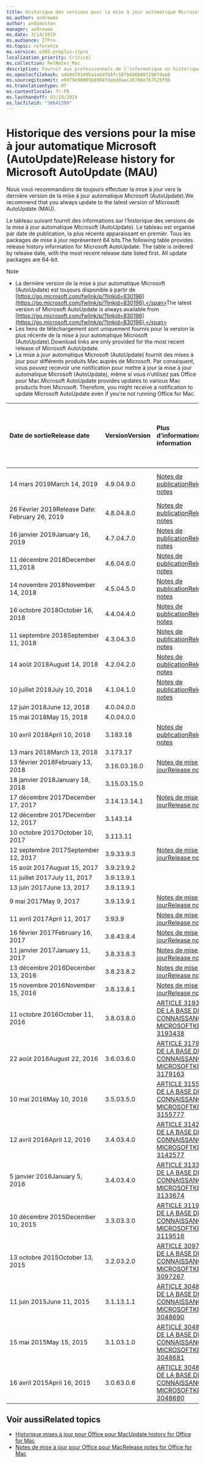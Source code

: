 ```yaml
---
title: Historique des versions pour la mise à jour automatique Microsoft (AutoUpdate)
ms.author: andrewmo
author: andymosten
manager: andrewmo
ms.date: 3/14/2019
ms.audience: ITPro
ms.topic: reference
ms.service: o365-proplus-itpro
localization_priority: Critical
ms.collection: RelNotes_Mac
description: Fournit aux professionnels de l’informatique un historique des versions pour la mise à jour automatique Microsoft (AutoUpdate)
ms.openlocfilehash: a4b0d70349ba1e6dfb8fc587b606b007298fdae8
ms.sourcegitcommit: e9d79e90009b8984fdabd8aec267b0e767525f98
ms.translationtype: HT
ms.contentlocale: fr-FR
ms.lasthandoff: 03/19/2019
ms.locfileid: "30641399"
---
```

# <a name="release-history-for-microsoft-autoupdate-mau"></a><span data-ttu-id="d5057-103">Historique des versions pour la mise à jour automatique Microsoft (AutoUpdate)</span><span class="sxs-lookup"><span data-stu-id="d5057-103">Release history for Microsoft AutoUpdate (MAU)</span></span>
 
<span data-ttu-id="d5057-104">Nous vous recommandons de toujours effectuer la mise à jour vers la dernière version de la mise à jour automatique Microsoft (AutoUpdate).</span><span class="sxs-lookup"><span data-stu-id="d5057-104">We recommend that you always update to the latest version of Microsoft AutoUpdate (MAU).</span></span>

<span data-ttu-id="d5057-p101">Le tableau suivant fournit des informations sur l’historique des versions de la mise à jour automatique Microsoft (AutoUpdate). Le tableau est organisé par date de publication, la plus récente apparaissant en premier. Tous les packages de mise à jour représentent 64 bits.</span><span class="sxs-lookup"><span data-stu-id="d5057-p101">The following table provides release history information for Microsoft AutoUpdate. The table is ordered by release date, with the most recent release date listed first. All update packages are 64-bit.</span></span>


> [!NOTE]
> - <span data-ttu-id="d5057-108">La dernière version de la mise à jour automatique Microsoft (AutoUpdate) est toujours disponible à partir de [https://go.microsoft.com/fwlink/p/?linkid=830196](https://go.microsoft.com/fwlink/p/?linkid=830196).</span><span class="sxs-lookup"><span data-stu-id="d5057-108">The latest version of Microsoft AutoUpdate is always available from [https://go.microsoft.com/fwlink/p/?linkid=830196](https://go.microsoft.com/fwlink/p/?linkid=830196).</span></span>
> - <span data-ttu-id="d5057-109">Les liens de téléchargement sont uniquement fournis pour la version la plus récente de la mise à jour automatique Microsoft (AutoUpdate).</span><span class="sxs-lookup"><span data-stu-id="d5057-109">Download links are only provided for the most recent release of Microsoft AutoUpdate.</span></span>
> - <span data-ttu-id="d5057-p102">La mise à jour automatique Microsoft (AutoUpdate) fournit des mises à jour pour différents produits Mac auprès de Microsoft. Par conséquent, vous pouvez recevoir une notification pour mettre à jour la mise à jour automatique Microsoft (AutoUpdate), même si vous n’utilisez pas Office pour Mac.</span><span class="sxs-lookup"><span data-stu-id="d5057-p102">Microsoft AutoUpdate provides updates to various Mac products from Microsoft. Therefore, you might receive a notification to update Microsoft AutoUpdate even if you're not running Office for Mac.</span></span>
  
|<span data-ttu-id="d5057-112">**Date de sortie**</span><span class="sxs-lookup"><span data-stu-id="d5057-112">**Release date**</span></span>|<span data-ttu-id="d5057-113">**Version**</span><span class="sxs-lookup"><span data-stu-id="d5057-113">**Version**</span></span>|<span data-ttu-id="d5057-114">**Plus d’informations**</span><span class="sxs-lookup"><span data-stu-id="d5057-114">**More information**</span></span>|<span data-ttu-id="d5057-115">**Lien de téléchargement du package de mise à jour**</span><span class="sxs-lookup"><span data-stu-id="d5057-115">**Download link for the update package**</span></span>|
|:-----|:-----|:-----|:-----|
|<span data-ttu-id="d5057-116">14 mars 2019</span><span class="sxs-lookup"><span data-stu-id="d5057-116">March 14, 2019</span></span> <br/>|<span data-ttu-id="d5057-117">4.9.0</span><span class="sxs-lookup"><span data-stu-id="d5057-117">4.9.0</span></span> <br/> | [<span data-ttu-id="d5057-118">Notes de publication</span><span class="sxs-lookup"><span data-stu-id="d5057-118">Release notes</span></span>](release-notes-office-for-mac.md#march-2019-release) <br/> |[<span data-ttu-id="d5057-119">Télécharger MAU 4.9.0</span><span class="sxs-lookup"><span data-stu-id="d5057-119">Download MAU 4.7.0</span></span>](https://go.microsoft.com/fwlink/p/?linkid=830196) <br/> |
|<span data-ttu-id="d5057-120">26 Février 2019</span><span class="sxs-lookup"><span data-stu-id="d5057-120">Release Date: February 26, 2019</span></span> <br/>|<span data-ttu-id="d5057-121">4.8.0</span><span class="sxs-lookup"><span data-stu-id="d5057-121">4.8.0</span></span> <br/> | [<span data-ttu-id="d5057-122">Notes de publication</span><span class="sxs-lookup"><span data-stu-id="d5057-122">Release notes</span></span>](release-notes-office-for-mac.md#january-2019-release) <br/> |<br/> |
|<span data-ttu-id="d5057-123">16 janvier 2019</span><span class="sxs-lookup"><span data-stu-id="d5057-123">January 16, 2019</span></span> <br/>|<span data-ttu-id="d5057-124">4.7.0</span><span class="sxs-lookup"><span data-stu-id="d5057-124">4.7.0</span></span> <br/> | [<span data-ttu-id="d5057-125">Notes de publication</span><span class="sxs-lookup"><span data-stu-id="d5057-125">Release notes</span></span>](release-notes-office-for-mac.md#january-2019-release) <br/> | |
|<span data-ttu-id="d5057-126">11 décembre 2018</span><span class="sxs-lookup"><span data-stu-id="d5057-126">December 11,2018</span></span> <br/>|<span data-ttu-id="d5057-127">4.6.0</span><span class="sxs-lookup"><span data-stu-id="d5057-127">4.6.0</span></span> <br/> | [<span data-ttu-id="d5057-128">Notes de publication</span><span class="sxs-lookup"><span data-stu-id="d5057-128">Release notes</span></span>](release-notes-office-for-mac.md#december-2018-release) <br/> ||
|<span data-ttu-id="d5057-129">14 novembre 2018</span><span class="sxs-lookup"><span data-stu-id="d5057-129">November 14, 2018</span></span> <br/> |<span data-ttu-id="d5057-130">4.5.0</span><span class="sxs-lookup"><span data-stu-id="d5057-130">4.5.0</span></span> <br/> |[<span data-ttu-id="d5057-131">Notes de publication</span><span class="sxs-lookup"><span data-stu-id="d5057-131">Release notes</span></span>](release-notes-office-for-mac.md#november-2018-release) <br/> | |
|<span data-ttu-id="d5057-132">16 octobre 2018</span><span class="sxs-lookup"><span data-stu-id="d5057-132">October 16, 2018</span></span> <br/> |<span data-ttu-id="d5057-133">4.4.0</span><span class="sxs-lookup"><span data-stu-id="d5057-133">4.4.0</span></span> <br/> |[<span data-ttu-id="d5057-134">Notes de publication</span><span class="sxs-lookup"><span data-stu-id="d5057-134">Release notes</span></span>](release-notes-office-for-mac.md#october-2018-release) <br/> | |
|<span data-ttu-id="d5057-135">11 septembre 2018</span><span class="sxs-lookup"><span data-stu-id="d5057-135">September 11, 2018</span></span>  <br/> |<span data-ttu-id="d5057-136">4.3.0</span><span class="sxs-lookup"><span data-stu-id="d5057-136">4.3.0</span></span>  <br/> |[<span data-ttu-id="d5057-137">Notes de publication</span><span class="sxs-lookup"><span data-stu-id="d5057-137">Release notes</span></span>](release-notes-office-for-mac.md#september-2018-release) <br/> | |
|<span data-ttu-id="d5057-138">14 août 2018</span><span class="sxs-lookup"><span data-stu-id="d5057-138">August 14, 2018</span></span>  <br/> |<span data-ttu-id="d5057-139">4.2.0</span><span class="sxs-lookup"><span data-stu-id="d5057-139">4.2.0</span></span>  <br/> |[<span data-ttu-id="d5057-140">Notes de publication</span><span class="sxs-lookup"><span data-stu-id="d5057-140">Release notes</span></span>](release-notes-office-for-mac.md#august-2018-release) <br/> | |
|<span data-ttu-id="d5057-141">10 juillet 2018</span><span class="sxs-lookup"><span data-stu-id="d5057-141">July 10, 2018</span></span>  <br/> |<span data-ttu-id="d5057-142">4.1.0</span><span class="sxs-lookup"><span data-stu-id="d5057-142">4.1.0</span></span>  <br/> |[<span data-ttu-id="d5057-143">Notes de publication</span><span class="sxs-lookup"><span data-stu-id="d5057-143">Release notes</span></span>](release-notes-office-for-mac.md#july-2018-release) <br/> | |
|<span data-ttu-id="d5057-144">12 juin 2018</span><span class="sxs-lookup"><span data-stu-id="d5057-144">June 12, 2018</span></span>  <br/> |<span data-ttu-id="d5057-145">4.0.0</span><span class="sxs-lookup"><span data-stu-id="d5057-145">4.0.0</span></span>  <br/> |||
|<span data-ttu-id="d5057-146">15 mai 2018</span><span class="sxs-lookup"><span data-stu-id="d5057-146">May 15, 2018</span></span>  <br/> |<span data-ttu-id="d5057-147">4.0.0</span><span class="sxs-lookup"><span data-stu-id="d5057-147">4.0.0</span></span>  <br/> |||
|<span data-ttu-id="d5057-148">10 avril 2018</span><span class="sxs-lookup"><span data-stu-id="d5057-148">April 10, 2018</span></span>  <br/> |<span data-ttu-id="d5057-149">3.18</span><span class="sxs-lookup"><span data-stu-id="d5057-149">3.18</span></span>  <br/> |[<span data-ttu-id="d5057-150">Notes de publication</span><span class="sxs-lookup"><span data-stu-id="d5057-150">Release notes</span></span>](release-notes-office-for-mac.md#april-2018-release) <br/> ||
|<span data-ttu-id="d5057-151">13 mars 2018</span><span class="sxs-lookup"><span data-stu-id="d5057-151">March 13, 2018</span></span>  <br/> |<span data-ttu-id="d5057-152">3.17</span><span class="sxs-lookup"><span data-stu-id="d5057-152">3.17</span></span>  <br/> |||
|<span data-ttu-id="d5057-153">13 février 2018</span><span class="sxs-lookup"><span data-stu-id="d5057-153">February 13, 2018</span></span>  <br/> |<span data-ttu-id="d5057-154">3.16.0</span><span class="sxs-lookup"><span data-stu-id="d5057-154">3.16.0</span></span>  <br/> |[<span data-ttu-id="d5057-155">Notes de mise à jour</span><span class="sxs-lookup"><span data-stu-id="d5057-155">Release notes</span></span>](release-notes-office-for-mac.md#february-2018-release) <br/> | <br/> |
|<span data-ttu-id="d5057-156">18 janvier 2018</span><span class="sxs-lookup"><span data-stu-id="d5057-156">January 18, 2018</span></span>  <br/> |<span data-ttu-id="d5057-157">3.15.0</span><span class="sxs-lookup"><span data-stu-id="d5057-157">3.15.0</span></span>  <br/> |<br/> |
|<span data-ttu-id="d5057-158">17 décembre 2017</span><span class="sxs-lookup"><span data-stu-id="d5057-158">December 17, 2017</span></span>  <br/> |<span data-ttu-id="d5057-159">3.14.1</span><span class="sxs-lookup"><span data-stu-id="d5057-159">3.14.1</span></span>  <br/> |[<span data-ttu-id="d5057-160">Notes de mise à jour</span><span class="sxs-lookup"><span data-stu-id="d5057-160">Release notes</span></span>](release-notes-office-for-mac.md#december-2017-release) <br/> | <br/> |
|<span data-ttu-id="d5057-161">12 décembre 2017</span><span class="sxs-lookup"><span data-stu-id="d5057-161">December 12, 2017</span></span>  <br/> |<span data-ttu-id="d5057-162">3.14</span><span class="sxs-lookup"><span data-stu-id="d5057-162">3.14</span></span>  <br/> ||  <br/> |
|<span data-ttu-id="d5057-163">10 octobre 2017</span><span class="sxs-lookup"><span data-stu-id="d5057-163">October 10, 2017</span></span>  <br/> |<span data-ttu-id="d5057-164">3.11</span><span class="sxs-lookup"><span data-stu-id="d5057-164">3.11</span></span>  <br/> ||<br/> |
|<span data-ttu-id="d5057-165">12 septembre 2017</span><span class="sxs-lookup"><span data-stu-id="d5057-165">September 12, 2017</span></span>  <br/> |<span data-ttu-id="d5057-166">3.9.3</span><span class="sxs-lookup"><span data-stu-id="d5057-166">3.9.3</span></span>  <br/> |[<span data-ttu-id="d5057-167">Notes de mise à jour</span><span class="sxs-lookup"><span data-stu-id="d5057-167">Release notes</span></span>](release-notes-office-for-mac.md#september-2017-release) <br/> |<br/> |
|<span data-ttu-id="d5057-168">15 août 2017</span><span class="sxs-lookup"><span data-stu-id="d5057-168">August 15, 2017</span></span>  <br/> |<span data-ttu-id="d5057-169">3.9.2</span><span class="sxs-lookup"><span data-stu-id="d5057-169">3.9.2</span></span>  <br/> || <br/> |
|<span data-ttu-id="d5057-170">11 juillet 2017</span><span class="sxs-lookup"><span data-stu-id="d5057-170">July 11, 2017</span></span>  <br/> |<span data-ttu-id="d5057-171">3.9.1</span><span class="sxs-lookup"><span data-stu-id="d5057-171">3.9.1</span></span>  <br/> || <br/> |
|<span data-ttu-id="d5057-172">13 juin 2017</span><span class="sxs-lookup"><span data-stu-id="d5057-172">June 13, 2017</span></span>  <br/> |<span data-ttu-id="d5057-173">3.9.1</span><span class="sxs-lookup"><span data-stu-id="d5057-173">3.9.1</span></span>  <br/> || <br/> |
|<span data-ttu-id="d5057-174">9 mai 2017</span><span class="sxs-lookup"><span data-stu-id="d5057-174">May 9, 2017</span></span>  <br/> |<span data-ttu-id="d5057-175">3.9.1</span><span class="sxs-lookup"><span data-stu-id="d5057-175">3.9.1</span></span>  <br/> |[<span data-ttu-id="d5057-176">Notes de mise à jour</span><span class="sxs-lookup"><span data-stu-id="d5057-176">Release notes</span></span>](release-notes-office-for-mac.md#may-2017-release) <br/> | <br/> |
|<span data-ttu-id="d5057-177">11 avril 2017</span><span class="sxs-lookup"><span data-stu-id="d5057-177">April 11, 2017</span></span>  <br/> |<span data-ttu-id="d5057-178">3.9</span><span class="sxs-lookup"><span data-stu-id="d5057-178">3.9</span></span>  <br/> |[<span data-ttu-id="d5057-179">Notes de mise à jour</span><span class="sxs-lookup"><span data-stu-id="d5057-179">Release notes</span></span>](release-notes-office-for-mac.md#april-2017-release) <br/> |  <br/> |
|<span data-ttu-id="d5057-180">16 février 2017</span><span class="sxs-lookup"><span data-stu-id="d5057-180">February 16, 2017</span></span>  <br/> |<span data-ttu-id="d5057-181">3.8.4</span><span class="sxs-lookup"><span data-stu-id="d5057-181">3.8.4</span></span>  <br/> |[<span data-ttu-id="d5057-182">Notes de mise à jour</span><span class="sxs-lookup"><span data-stu-id="d5057-182">Release notes</span></span>](release-notes-office-for-mac.md#february-2017-release) <br/> | <br/> |
|<span data-ttu-id="d5057-183">11 janvier 2017</span><span class="sxs-lookup"><span data-stu-id="d5057-183">January 11, 2017</span></span>  <br/> |<span data-ttu-id="d5057-184">3.8.3</span><span class="sxs-lookup"><span data-stu-id="d5057-184">3.8.3</span></span>  <br/> |[<span data-ttu-id="d5057-185">Notes de mise à jour</span><span class="sxs-lookup"><span data-stu-id="d5057-185">Release notes</span></span>](release-notes-office-for-mac.md#january-2017-release) <br/> | <br/> |
|<span data-ttu-id="d5057-186">13 décembre 2016</span><span class="sxs-lookup"><span data-stu-id="d5057-186">December 13, 2016</span></span>  <br/> |<span data-ttu-id="d5057-187">3.8.2</span><span class="sxs-lookup"><span data-stu-id="d5057-187">3.8.2</span></span>  <br/> |[<span data-ttu-id="d5057-188">Notes de mise à jour</span><span class="sxs-lookup"><span data-stu-id="d5057-188">Release notes</span></span>](release-notes-office-for-mac.md#december-2016-release) <br/> | <br/> |
|<span data-ttu-id="d5057-189">15 novembre 2016</span><span class="sxs-lookup"><span data-stu-id="d5057-189">November 15, 2016</span></span>  <br/> |<span data-ttu-id="d5057-190">3.8.1</span><span class="sxs-lookup"><span data-stu-id="d5057-190">3.8.1</span></span>  <br/> |[<span data-ttu-id="d5057-191">Notes de mise à jour</span><span class="sxs-lookup"><span data-stu-id="d5057-191">Release notes</span></span>](release-notes-office-for-mac.md#november-2016-release) <br/> | <br/> |
|<span data-ttu-id="d5057-192">11 octobre 2016</span><span class="sxs-lookup"><span data-stu-id="d5057-192">October 11, 2016</span></span>  <br/> |<span data-ttu-id="d5057-193">3.8.0</span><span class="sxs-lookup"><span data-stu-id="d5057-193">3.8.0</span></span>  <br/> |[<span data-ttu-id="d5057-194">ARTICLE 3193438 DE LA BASE DE CONNAISSANCES MICROSOFT</span><span class="sxs-lookup"><span data-stu-id="d5057-194">KB 3193438</span></span>](https://support.microsoft.com/kb/3193438) <br/> | <br/> |
|<span data-ttu-id="d5057-195">22 août 2016</span><span class="sxs-lookup"><span data-stu-id="d5057-195">August 22, 2016</span></span>  <br/> |<span data-ttu-id="d5057-196">3.6.0</span><span class="sxs-lookup"><span data-stu-id="d5057-196">3.6.0</span></span>  <br/> |[<span data-ttu-id="d5057-197">ARTICLE 3179163 DE LA BASE DE CONNAISSANCES MICROSOFT</span><span class="sxs-lookup"><span data-stu-id="d5057-197">KB 3179163</span></span>](https://support.microsoft.com/kb/3179163) <br/> | <br/> |
|<span data-ttu-id="d5057-198">10 mai 2016</span><span class="sxs-lookup"><span data-stu-id="d5057-198">May 10, 2016</span></span>  <br/> |<span data-ttu-id="d5057-199">3.5.0</span><span class="sxs-lookup"><span data-stu-id="d5057-199">3.5.0</span></span>  <br/> |[<span data-ttu-id="d5057-200">ARTICLE 3155777 DE LA BASE DE CONNAISSANCES MICROSOFT</span><span class="sxs-lookup"><span data-stu-id="d5057-200">KB 3155777</span></span>](https://support.microsoft.com/kb/3155777) <br/> | <br/> |
|<span data-ttu-id="d5057-201">12 avril 2016</span><span class="sxs-lookup"><span data-stu-id="d5057-201">April 12, 2016</span></span>  <br/> |<span data-ttu-id="d5057-202">3.4.0</span><span class="sxs-lookup"><span data-stu-id="d5057-202">3.4.0</span></span>  <br/> |[<span data-ttu-id="d5057-203">ARTICLE 3142577 DE LA BASE DE CONNAISSANCES MICROSOFT</span><span class="sxs-lookup"><span data-stu-id="d5057-203">KB 3142577</span></span>](https://support.microsoft.com/kb/3142577) <br/> | <br/> |
|<span data-ttu-id="d5057-204">5 janvier 2016</span><span class="sxs-lookup"><span data-stu-id="d5057-204">January 5, 2016</span></span>  <br/> |<span data-ttu-id="d5057-205">3.4.0</span><span class="sxs-lookup"><span data-stu-id="d5057-205">3.4.0</span></span>  <br/> |[<span data-ttu-id="d5057-206">ARTICLE 3133674 DE LA BASE DE CONNAISSANCES MICROSOFT</span><span class="sxs-lookup"><span data-stu-id="d5057-206">KB 3133674</span></span>](https://support.microsoft.com/kb/3133674) <br/> | <br/> |
|<span data-ttu-id="d5057-207">10 décembre 2015</span><span class="sxs-lookup"><span data-stu-id="d5057-207">December 10, 2015</span></span>  <br/> |<span data-ttu-id="d5057-208">3.3.0</span><span class="sxs-lookup"><span data-stu-id="d5057-208">3.3.0</span></span>  <br/> |[<span data-ttu-id="d5057-209">ARTICLE 3119516 DE LA BASE DE CONNAISSANCES MICROSOFT</span><span class="sxs-lookup"><span data-stu-id="d5057-209">KB 3119516</span></span>](https://support.microsoft.com/kb/3119516) <br/> | <br/> |
|<span data-ttu-id="d5057-210">13 octobre 2015</span><span class="sxs-lookup"><span data-stu-id="d5057-210">October 13, 2015</span></span>  <br/> |<span data-ttu-id="d5057-211">3.2.0</span><span class="sxs-lookup"><span data-stu-id="d5057-211">3.2.0</span></span>  <br/> |[<span data-ttu-id="d5057-212">ARTICLE 3097267 DE LA BASE DE CONNAISSANCES MICROSOFT</span><span class="sxs-lookup"><span data-stu-id="d5057-212">KB 3097267</span></span>](https://support.microsoft.com/kb/3097267) <br/> | <br/> |
|<span data-ttu-id="d5057-213">11 juin 2015</span><span class="sxs-lookup"><span data-stu-id="d5057-213">June 11, 2015</span></span>  <br/> |<span data-ttu-id="d5057-214">3.1.1</span><span class="sxs-lookup"><span data-stu-id="d5057-214">3.1.1</span></span>  <br/> |[<span data-ttu-id="d5057-215">ARTICLE 3048690 DE LA BASE DE CONNAISSANCES MICROSOFT</span><span class="sxs-lookup"><span data-stu-id="d5057-215">KB 3048690</span></span>](https://support.microsoft.com/kb/3048690) <br/> | <br/> |
|<span data-ttu-id="d5057-216">15 mai 2015</span><span class="sxs-lookup"><span data-stu-id="d5057-216">May 15, 2015</span></span>  <br/> |<span data-ttu-id="d5057-217">3.1.0</span><span class="sxs-lookup"><span data-stu-id="d5057-217">3.1.0</span></span>  <br/> |[<span data-ttu-id="d5057-218">ARTICLE 3048681 DE LA BASE DE CONNAISSANCES MICROSOFT</span><span class="sxs-lookup"><span data-stu-id="d5057-218">KB 3048681</span></span>](https://support.microsoft.com/kb/3048681) <br/> | <br/> |
|<span data-ttu-id="d5057-219">16 avril 2015</span><span class="sxs-lookup"><span data-stu-id="d5057-219">April 16, 2015</span></span>  <br/> |<span data-ttu-id="d5057-220">3.0.6</span><span class="sxs-lookup"><span data-stu-id="d5057-220">3.0.6</span></span>  <br/> |[<span data-ttu-id="d5057-221">ARTICLE 3048680 DE LA BASE DE CONNAISSANCES MICROSOFT</span><span class="sxs-lookup"><span data-stu-id="d5057-221">KB 3048680</span></span>](https://support.microsoft.com/kb/3048680) <br/> | <br/> |

## <a name="related-topics"></a><span data-ttu-id="d5057-222">Voir aussi</span><span class="sxs-lookup"><span data-stu-id="d5057-222">Related topics</span></span>

- [<span data-ttu-id="d5057-223">Historique mises à jour pour Office pour Mac</span><span class="sxs-lookup"><span data-stu-id="d5057-223">Update history for Office for Mac</span></span>](update-history-office-for-mac.md)
- [<span data-ttu-id="d5057-224">Notes de mise à jour pour Office pour Mac</span><span class="sxs-lookup"><span data-stu-id="d5057-224">Release notes for Office for Mac</span></span>](release-notes-office-for-mac.md) 